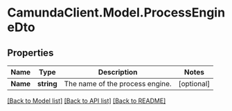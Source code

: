 # CamundaClient.Model.ProcessEngineDto
## Properties

Name | Type | Description | Notes
------------ | ------------- | ------------- | -------------
**Name** | **string** | The name of the process engine. | [optional] 

[[Back to Model list]](../README.md#documentation-for-models) [[Back to API list]](../README.md#documentation-for-api-endpoints) [[Back to README]](../README.md)


